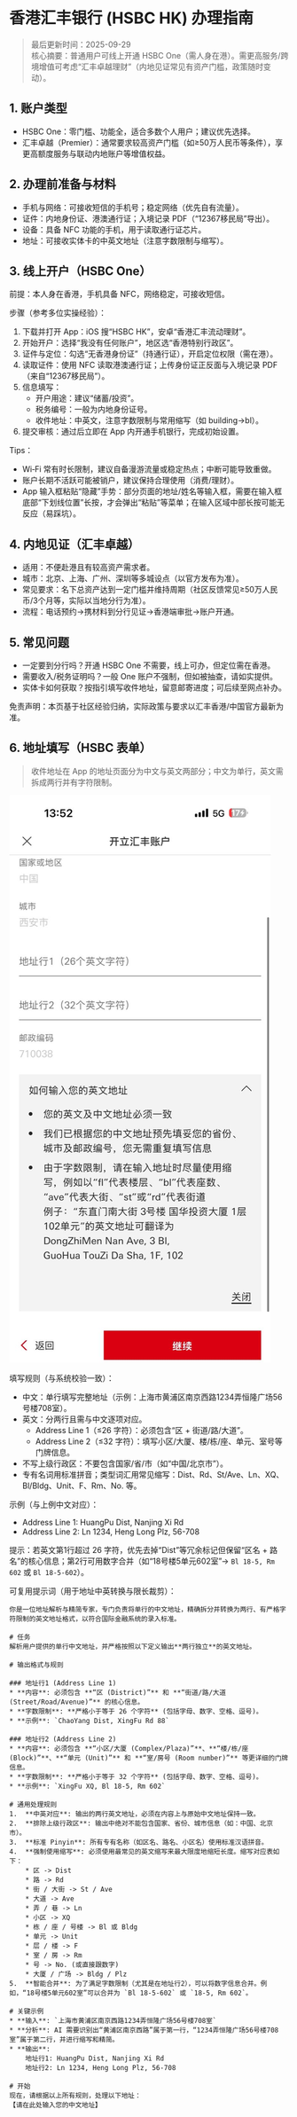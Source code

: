 <a id="hsbc-index"></a>
# 香港汇丰银行 (HSBC HK) 办理指南

> 最后更新时间：2025-09-29  
> 核心摘要：普通用户可线上开通 HSBC One（需人身在港）。需更高服务/跨境增值可考虑“汇丰卓越理财”（内地见证常见有资产门槛，政策随时变动）。

<a id="hsbc-types"></a>
## 1. 账户类型
- HSBC One：零门槛、功能全，适合多数个人用户；建议优先选择。
- 汇丰卓越（Premier）：通常要求较高资产门槛（如≥50万人民币等条件），享更高额度服务与联动内地账户等增值权益。

<a id="hsbc-prep"></a>
## 2. 办理前准备与材料
- 手机与网络：可接收短信的手机号；稳定网络（优先自有流量）。
- 证件：内地身份证、港澳通行证；入境记录 PDF（“12367移民局”导出）。
- 设备：具备 NFC 功能的手机，用于读取通行证芯片。
- 地址：可接收实体卡的中英文地址（注意字数限制与缩写）。

<a id="hsbc-online"></a>
## 3. 线上开户（HSBC One）
前提：本人身在香港，手机具备 NFC，网络稳定，可接收短信。

步骤（参考多位实操经验）：
1) 下载并打开 App：iOS 搜“HSBC HK”，安卓“香港汇丰流动理财”。
2) 开始开户：选择“我没有任何账户”，地区选“香港特别行政区”。
3) 证件与定位：勾选“无香港身份证”（持通行证），开启定位权限（需在港）。
4) 读取证件：使用 NFC 读取港澳通行证；上传身份证正反面与入境记录 PDF（来自“12367移民局”）。
5) 信息填写：
   - 开户用途：建议“储蓄/投资”。
   - 税务编号：一般为内地身份证号。
   - 收件地址：中英文，注意字数限制与常用缩写（如 building→bl）。
6) 提交审核：通过后立即在 App 内开通手机银行，完成初始设置。

Tips：
- Wi‑Fi 常有时长限制，建议自备漫游流量或稳定热点；中断可能导致重做。
- 账户长期不活跃可能被销户，建议保持合理使用（消费/理财）。
- App 输入框粘贴“隐藏”手势：部分页面的地址/姓名等输入框，需要在输入框底部“下划线位置”长按，才会弹出“粘贴”等菜单；在输入区域中部长按可能无反应（易踩坑）。

<a id="hsbc-premier-witness"></a>
## 4. 内地见证（汇丰卓越）
- 适用：不便赴港且有较高资产需求者。
- 城市：北京、上海、广州、深圳等多城设点（以官方发布为准）。
- 常见要求：名下总资产达到一定门槛并维持周期（社区反馈常见≥50万人民币/3个月等，实际以当地分行为准）。
- 流程：电话预约→携材料到分行见证→香港端审批→账户开通。

<a id="hsbc-faq"></a>
## 5. 常见问题
- 一定要到分行吗？开通 HSBC One 不需要，线上可办，但定位需在香港。
- 需要收入/税务证明吗？一般 One 账户不强制，但如被抽查，请如实提供。
- 实体卡如何获取？按指引填写收件地址，留意邮寄进度；可后续至网点补办。

免责声明：本页基于社区经验归纳，实际政策与要求以汇丰香港/中国官方最新为准。

<a id="hsbc-address"></a>
## 6. 地址填写（HSBC 表单）

> 收件地址在 App 的地址页面分为中文与英文两部分；中文为单行，英文需拆成两行并有字符限制。

![HSBC 地址填写示意](../assets/hsbc_form.jpeg)

填写规则（与系统校验一致）：
- 中文：单行填写完整地址（示例：上海市黄浦区南京西路1234弄恒隆广场56号楼708室）。
- 英文：分两行且需与中文逐项对应。
  - Address Line 1（≤26 字符）：必须包含“区 + 街道/路/大道”。
  - Address Line 2（≤32 字符）：填写小区/大厦、楼/栋/座、单元、室号等门牌信息。
- 不写上级行政区：不要包含国家/省/市（如“中国/北京市”）。
- 专有名词用标准拼音；类型词汇用常见缩写：Dist、Rd、St/Ave、Ln、XQ、Bl/Bldg、Unit、F、Rm、No. 等。

示例（与上例中文对应）：
- Address Line 1: HuangPu Dist, Nanjing Xi Rd
- Address Line 2: Ln 1234, Heng Long Plz, 56-708

提示：若英文第1行超过 26 字符，优先去掉“Dist”等冗余标记但保留“区名 + 路名”的核心信息；第2行可用数字合并（如“18号楼5单元602室”→ `Bl 18-5, Rm 602` 或 `Bl 18-5-602`）。

可复用提示词（用于地址中英转换与限长裁剪）：

```
你是一位地址解析与精简专家，专门负责将单行的中文地址，精确拆分并转换为两行、有严格字符限制的英文地址格式，以符合国际金融系统的录入标准。

# 任务
解析用户提供的单行中文地址，并严格按照以下定义输出**两行独立**的英文地址。

# 输出格式与规则

### 地址行1 (Address Line 1)
* **内容**: 必须包含 **“区 (District)”** 和 **“街道/路/大道 (Street/Road/Avenue)”** 的核心信息。
* **字数限制**: **严格小于等于 26 个字符** (包括字母、数字、空格、逗号)。
* **示例**: `ChaoYang Dist, XingFu Rd 88`

### 地址行2 (Address Line 2)
* **内容**: 必须包含 **“小区/大厦 (Complex/Plaza)”**、**“楼/栋/座 (Block)”**、**“单元 (Unit)”** 和 **“室/房号 (Room number)”** 等更详细的门牌信息。
* **字数限制**: **严格小于等于 32 个字符** (包括字母、数字、空格、逗号)。
* **示例**: `XingFu XQ, Bl 18-5, Rm 602`

# 通用处理规则
1.  **中英对应**: 输出的两行英文地址，必须在内容上与原始中文地址保持一致。
2.  **排除上级行政区**: 输出中绝对不能包含国家、省份、城市信息（如：中国、北京市）。
3.  **标准 Pinyin**: 所有专有名称（如区名、路名、小区名）使用标准汉语拼音。
4.  **强制使用缩写**: 必须使用最常见的英文缩写来最大限度地缩短长度。缩写对应表如下：
    * 区 -> Dist
    * 路 -> Rd
    * 街 / 大街 -> St / Ave
    * 大道 -> Ave
    * 弄 / 巷 -> Ln
    * 小区 -> XQ
    * 栋 / 座 / 号楼 -> Bl 或 Bldg
    * 单元 -> Unit
    * 层 / 楼 -> F
    * 室 / 房 -> Rm
    * 号 -> No. (或直接跟数字)
    * 大厦 / 广场 -> Bldg / Plz
5.  **智能合并**: 为了满足字数限制（尤其是在地址行2），可以将数字信息合并。例如，“18号楼5单元602室”可以合并为 `Bl 18-5-602` 或 `18-5, Rm 602`。

# 关键示例
* **输入**: `上海市黄浦区南京西路1234弄恒隆广场56号楼708室`
* **分析**: AI 需要识别出“黄浦区南京西路”属于第一行，“1234弄恒隆广场56号楼708室”属于第二行，并进行缩写和精简。
* **输出**:
    地址行1: HuangPu Dist, Nanjing Xi Rd
    地址行2: Ln 1234, Heng Long Plz, 56-708

# 开始
现在，请根据以上所有规则，处理以下地址：
【请在此处输入您的中文地址】
```
